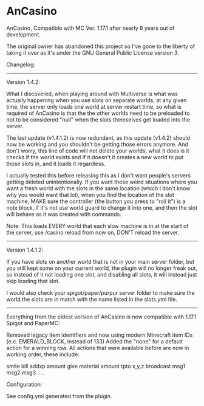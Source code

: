 # AnCasino

AnCasino, Compatible with MC Ver. 1.17.1 after nearly 8 years out of development.

The original owner has abandoned this project so I've gone to the liberty of taking it over as it's under the GNU General Public License version 3.

Changelog:

---------------------------------------------------

Version 1.4.2:

What I discovered, when playing around with Multiverse is what was actually happening when you use slots on separate worlds, at any given time, the server only loads one world at server restart time, so what is required of AnCasino is that the the other worlds need to be preloaded to not to be considered "null" when the slots themselves get loaded into the server.

The last update (v1.4.1.2) is now redundant, as this update (v1.4.2) should now be working and you shouldn't be getting those errors anymore. And don't worry, this line of code will not delete your worlds, what it does is it checks if the world exists and if it doesn't it creates a new world to put those slots in, and it loads it regardless.

I actually tested this before releasing this as I don't want people's servers getting deleted unintentionally. If you want those weird situations where you want a fresh world with the slots in the same location (which I don't know why you would want that lol), when you find the location of the slot machine, MAKE sure the controller (the button you press to "roll it") is a note block, if it's not use world guard to change it into one, and then the slot will behave as it was created with commands.

Note: This loads EVERY world that each slow machine is in at the start of the server, use /casino reload from now on, DON'T reload the server.

---------------------------------------------------

Version 1.4.1.2:

If you have slots on another world that is not in your main server folder, but you still kept some on your current world, the plugin will no longer freak out, so instead of it not loading one slot, and disabling all slots, it will instead just skip loading that slot.

I would also check your spigot/paper/purpur server folder to make sure the world the slots are in match with the name listed in the slots.yml file.

---------------------------------------------------

Everything from the oldest version of AnCasino is now compatible with 1.17.1 Spigot and PaperMC:

Removed legacy item identifiers and now using modern Minecraft item IDs (e.c. EMERALD_BLOCK, instead of 133)
Added the "none" for a default action for a winning row.
All actions that were available before are now in working order, these include:

smite
kill
addxp amount
give material amount
tpto x,y,z
broadcast msg1 msg2 msg3 .....

Configuration:

See config.yml generated from the plugin.
